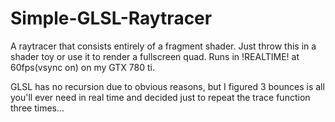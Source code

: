 Simple-GLSL-Raytracer
=====================

A raytracer that consists entirely of a fragment shader. Just throw this in a shader toy or use it to render a fullscreen quad. Runs in !REALTIME! at 60fps(vsync on) on my GTX 780 ti.

GLSL has no recursion due to obvious reasons, but I figured 3 bounces is all you'll ever need in real time and decided just to repeat the trace function three times...
